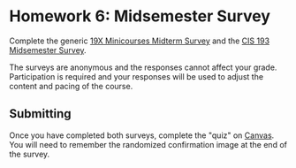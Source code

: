 # Homework 6: Midsemester Survey

Complete the generic [19X Minicourses Midterm Survey](https://goo.gl/forms/nsS3ndpfcmcAQxu32)
and the [CIS 193 Midsemester Survey](https://goo.gl/forms/7J9EJ1w9dJUsf5xz2).

The surveys are anonymous and the responses cannot affect your grade.
Participation is required and your responses will be used to adjust the content
and pacing of the course.

## Submitting

Once you have completed both surveys, complete the "quiz" on
[Canvas](https://canvas.upenn.edu/courses/1350686). You will need
to remember the randomized confirmation image at the end of the survey.
